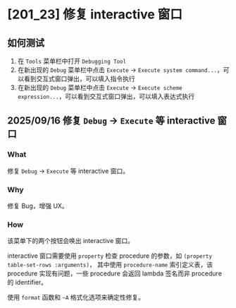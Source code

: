 # [201_23] 修复 interactive 窗口

## 如何测试

1. 在 `Tools` 菜单栏中打开 `Debugging Tool`
2. 在新出现的 `Debug` 菜单栏中点击 `Execute` -> `Execute system command...`，可以看到交互式窗口弹出，可以填入指令执行
2. 在新出现的 `Debug` 菜单栏中点击 `Execute` -> `Execute scheme expression...`，可以看到交互式窗口弹出，可以填入表达式执行

## 2025/09/16 修复 `Debug` -> `Execute` 等 interactive 窗口

### What

修复 `Debug` -> `Execute` 等 interactive 窗口。

### Why

修复 Bug，增强 UX。

### How

该菜单下的两个按钮会唤出 interactive 窗口。

interactive 窗口需要使用 `property` 检查 procedure 的参数，如 `(property table-set-rows :arguments)`，
其中使用 `procedure-name` 索引定义表，该 procedure 实现有问题，一些 procedure 会返回 lambda 签名而非 procedure 的 identifier。

使用 `format` 函数和 `~A` 格式化选项来确定性修复。

